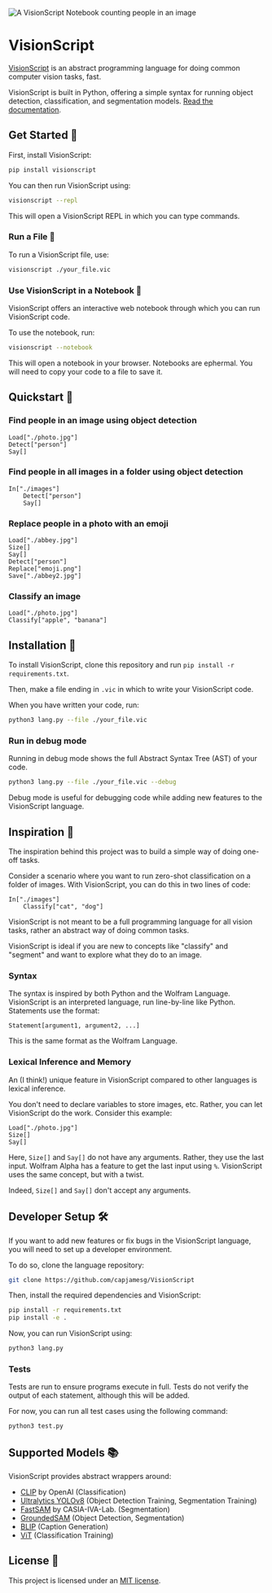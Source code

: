 ![A VisionScript Notebook counting people in an image](https://raw.githubusercontent.com/capjamesg/visionscript/main/notebook.png)

# VisionScript

[VisionScript](https://visionscript.dev) is an abstract programming language for doing common computer vision tasks, fast.

VisionScript is built in Python, offering a simple syntax for running object detection, classification, and segmentation models. [Read the documentation](https://visionscript.dev/docs/).

## Get Started 🚀

First, install VisionScript:

```bash
pip install visionscript
```

You can then run VisionScript using:

```bash
visionscript --repl
```

This will open a VisionScript REPL in which you can type commands.

### Run a File 📁

To run a VisionScript file, use:

```bash
visionscript ./your_file.vic
```

### Use VisionScript in a Notebook 📓

VisionScript offers an interactive web notebook through which you can run VisionScript code.

To use the notebook, run:

```bash
visionscript --notebook
```

This will open a notebook in your browser. Notebooks are ephermal. You will need to copy your code to a file to save it.

## Quickstart 🚀

### Find people in an image using object detection

```
Load["./photo.jpg"]
Detect["person"]
Say[]
```

### Find people in all images in a folder using object detection

```
In["./images"]
    Detect["person"]
    Say[]
```

### Replace people in a photo with an emoji

```
Load["./abbey.jpg"]
Size[]
Say[]
Detect["person"]
Replace["emoji.png"]
Save["./abbey2.jpg"]
```

### Classify an image

```
Load["./photo.jpg"]
Classify["apple", "banana"]
```

## Installation 👷

To install VisionScript, clone this repository and run `pip install -r requirements.txt`.

Then, make a file ending in `.vic` in which to write your VisionScript code.

When you have written your code, run:

```bash
python3 lang.py --file ./your_file.vic
```

### Run in debug mode

Running in debug mode shows the full Abstract Syntax Tree (AST) of your code.

```bash
python3 lang.py --file ./your_file.vic --debug
```

Debug mode is useful for debugging code while adding new features to the VisionScript language.

## Inspiration 🌟

The inspiration behind this project was to build a simple way of doing one-off tasks.

Consider a scenario where you want to run zero-shot classification on a folder of images. With VisionScript, you can do this in two lines of code:

```
In["./images"]
    Classify["cat", "dog"]
```

VisionScript is not meant to be a full programming language for all vision tasks, rather an abstract way of doing common tasks.

VisionScript is ideal if you are new to concepts like "classify" and "segment" and want to explore what they do to an image.

### Syntax

The syntax is inspired by both Python and the Wolfram Language. VisionScript is an interpreted language, run line-by-line like Python. Statements use the format:

```
Statement[argument1, argument2, ...]
```

This is the same format as the Wolfram Language.

### Lexical Inference and Memory

An (I think!) unique feature in VisionScript compared to other languages is lexical inference.

You don't need to declare variables to store images, etc. Rather, you can let VisionScript do the work. Consider this example:

```
Load["./photo.jpg"]
Size[]
Say[]
```

Here, `Size[]` and `Say[]` do not have any arguments. Rather, they use the last input. Wolfram Alpha has a feature to get the last input using `%`. VisionScript uses the same concept, but with a twist.

Indeed, `Size[]` and `Say[]` don't accept any arguments.

## Developer Setup 🛠

If you want to add new features or fix bugs in the VisionScript language, you will need to set up a developer environment.

To do so, clone the language repository:

```bash
git clone https://github.com/capjamesg/VisionScript
```

Then, install the required dependencies and VisionScript:

```bash
pip install -r requirements.txt
pip install -e .
```

Now, you can run VisionScript using:

```bash
python3 lang.py
```

### Tests

Tests are run to ensure programs execute in full. Tests do not verify the output of each statement, although this will be added.

For now, you can run all test cases using the following command:

```bash
python3 test.py
```

## Supported Models 📚

VisionScript provides abstract wrappers around:

- [CLIP](https://github.com/openai/clip) by OpenAI (Classification)
- [Ultralytics YOLOv8](https://github.com/ultralytics/ultralytics) (Object Detection Training, Segmentation Training)
- [FastSAM](https://github.com/CASIA-IVA-Lab/FastSAM) by CASIA-IVA-Lab. (Segmentation)
- [GroundedSAM](https://docs.autodistill.com/base_models/groundedsam/) (Object Detection, Segmentation)
- [BLIP](https://github.com/salesforce/BLIP) (Caption Generation)
- [ViT](https://github.com/autodistill/autodistill-vit) (Classification Training)

## License 📝

This project is licensed under an [MIT license](LICENSE).